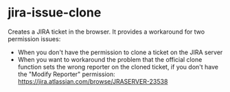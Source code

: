 # jira-issue-clone
Creates a JIRA ticket in the browser. It provides a workaround for two permission issues:
- When you don't have the permission to clone a ticket on the JIRA server
- When you want to workaround the problem that the official clone function sets the wrong reporter on the cloned ticket, if you don't have the "Modify Reporter" permission: https://jira.atlassian.com/browse/JRASERVER-23538
